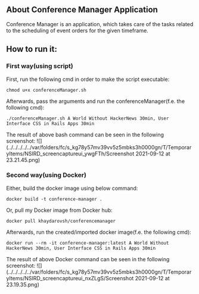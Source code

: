 ## About Conference Manager Application

Conference Manager is an application, which takes care of the tasks related to the scheduling of event orders for the given timeframe.

## How to run it:
### First way(using script)
First, run the following cmd in order to make the script executable:

`chmod u+x conferenceManager.sh`

Afterwards, pass the arguments and run the conferenceManager(f.e. the following cmd):

`./conferenceManager.sh A World Without HackerNews 30min, User Interface CSS in Rails Apps 30min`

The result of above bash command can be seen in the following screenshot:
![](../../../../../var/folders/fc/s_kg78y57mv39vv5z5mbks3h0000gn/T/TemporaryItems/NSIRD_screencaptureui_ywgFTh/Screenshot 2021-09-12 at 23.21.45.png)

### Second way(using Docker)
Either, build the docker image using below command:

`docker build -t conference-manager .`

Or, pull my Docker image from Docker hub:

`docker pull khaydarovsh/conferencemanager`

Afterwards, run the created/imported docker image(f.e. the following cmd):

`docker run --rm -it conference-manager:latest A World Without HackerNews 30min, User Interface CSS in Rails Apps 30min`

The result of above Docker command can be seen in the following screenshot:
![](../../../../../var/folders/fc/s_kg78y57mv39vv5z5mbks3h0000gn/T/TemporaryItems/NSIRD_screencaptureui_nxZLgS/Screenshot 2021-09-12 at 23.19.35.png)

